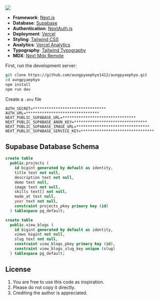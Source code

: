 ![](https://aungpyaephyo.vercel.app/_next/image?url=https%3A%2F%2Fafyxxqlmftohiygrtfjm.supabase.co%2Fstorage%2Fv1%2Fobject%2Fpublic%2Fprojects%2Fimages%2F1704215572301portfolio.png&w=1920&q=75)

- **Framework**: [Next.js](https://nextjs.org/)
- **Database**: [Supabase](https://supabase.com/)
- **Authentication**: [NextAuth.js](https://authjs.dev/)
- **Deployment**: [Vercel](https://vercel.com)
- **Styling**: [Tailwind CSS](https://tailwindcss.com)
- **Analytics**: [Vercel Analytics](https://vercel.com/analytics)
- **Typography**: [Tailwind Typography](https://tailwindcss.com/docs/typography-plugin)
- **MDX**: [Next Mdx Remote](https://github.com/hashicorp/next-mdx-remote)

First, run the development server:

```bash
git clone https://github.com/aungpyaephyo1412/aungpyaephyo.git
cd aungpyaephyo
npm install
npm run dev
```

Create a `.env` file

```dotenv
AUTH_SECRET=********************************
AUTH_URL=********************************
NEXT_PUBLIC_SUPABASE_URL=********************************
NEXT_PUBLIC_SUPABASE_ANON_KEY=********************************
NEXT_PUBLIC_SUPABASE_IMAGE_URL=********************************
NEXT_PUBLIC_SUPABASE_SERVICE_KEY=********************************
```

## Supabase Database Schema

```sql
create table
  public.projects (
    id bigint generated by default as identity,
    title text not null,
    description text not null,
    demo text null,
    image text not null,
    skills text[] not null,
    made_at text null,
    year text not null,
    constraint projects_pkey primary key (id)
  ) tablespace pg_default;

create table
  public.view_blogs (
    id bigint generated by default as identity,
    views bigint not null,
    slug text not null,
    constraint view_blogs_pkey primary key (id),
    constraint view_blogs_slug_key unique (slug)
  ) tablespace pg_default;
```

## License

1. You are free to use this code as inspiration.
2. Please do not copy it directly.
3. Crediting the author is appreciated.
